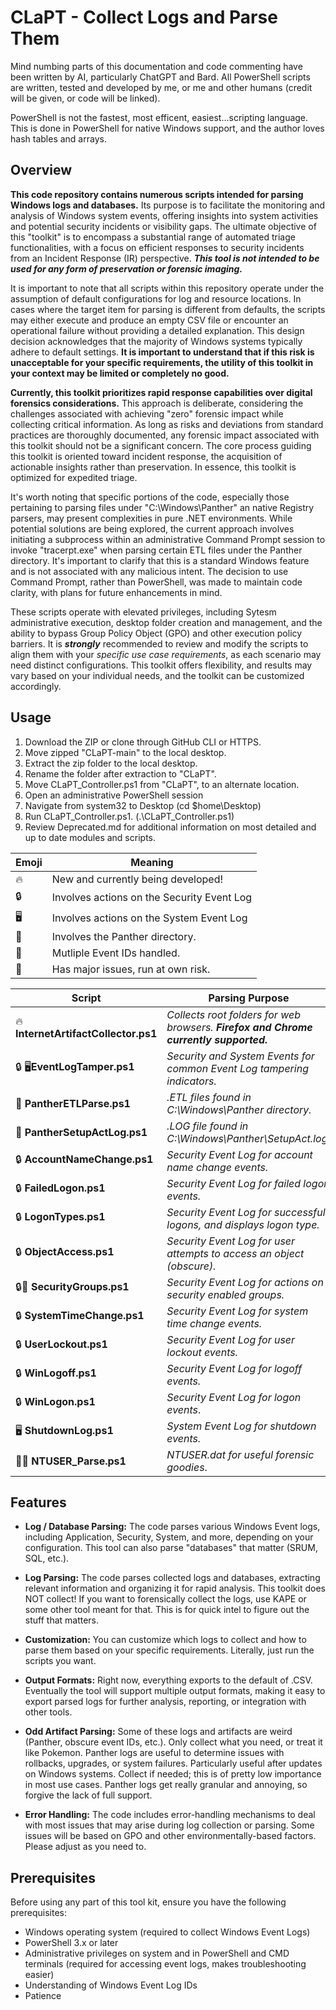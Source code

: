 # CLaPT - Collect Logs and Parse Them

Mind numbing parts of this documentation and code commenting have been written by AI, particularly ChatGPT and Bard. All PowerShell scripts are written, tested and developed by me, or me and other humans (credit will be given, or code will be linked).  

PowerShell is not the fastest, most efficent, easiest...scripting language. This is done in PowerShell for native Windows support, and the author loves hash tables and arrays.

## Overview

**This code repository contains numerous scripts intended for parsing Windows logs and databases.** Its purpose is to facilitate the monitoring and analysis of Windows system events, offering insights into system activities and potential security incidents or visibility gaps. The ultimate objective of this "toolkit" is to encompass a substantial range of automated triage functionalities, with a focus on efficient responses to security incidents from an Incident Response (IR) perspective. ***This tool is not intended to be used for any form of preservation or forensic imaging.***

It is important to note that all scripts within this repository operate under the assumption of default configurations for log and resource locations. In cases where the target item for parsing is different from defaults, the scripts may either execute and produce an empty CSV file or encounter an operational failure without providing a detailed explanation. This design decision acknowledges that the majority of Windows systems typically adhere to default settings. **It is important to understand that if this risk is unacceptable for your specific requirements, the utility of this toolkit in your context may be limited or completely no good.**

**Currently, this toolkit prioritizes rapid response capabilities over digital forensics considerations.** This approach is deliberate, considering the challenges associated with achieving "zero" forensic impact while collecting critical information. As long as risks and deviations from standard practices are thoroughly documented, any forensic impact associated with this toolkit should not be a significant concern. The core process guiding this toolkit is oriented toward incident response, the acquisition of actionable insights rather than preservation. In essence, this toolkit is optimized for expedited triage.

It's worth noting that specific portions of the code, especially those pertaining to parsing files under "C:\Windows\Panther" an native Registry parsers, may present complexities in pure .NET environments. While potential solutions are being explored, the current approach involves initiating a subprocess within an administrative Command Prompt session to invoke "tracerpt.exe" when parsing certain ETL files under the Panther directory. It's important to clarify that this is a standard Windows feature and is not associated with any malicious intent. The decision to use Command Prompt, rather than PowerShell, was made to maintain code clarity, with plans for future enhancements in mind.

These scripts operate with elevated privileges, including Sytesm administrative execution, desktop folder creation and management, and the ability to bypass Group Policy Object (GPO) and other execution policy barriers. It is ***strongly*** recommended to review and modify the scripts to align them with your *specific use case requirements*, as each scenario may need distinct configurations. This toolkit offers flexibility, and results may vary based on your individual needs, and the toolkit can be customized accordingly.

## Usage ## 

1. Download the ZIP or clone through GitHub CLI or HTTPS.
2. Move zipped "CLaPT-main" to the local desktop.
4. Extract the zip folder to the local desktop.
5. Rename the folder after extraction to "CLaPT".
6. Move CLaPT_Controller.ps1 from "CLaPT", to an alternate location.
7. Open an administrative PowerShell session
8. Navigate from system32 to Desktop (cd $home\Desktop\)
9. Run CLaPT_Controller.ps1. (.\CLaPT_Controller.ps1)
10. Review Deprecated.md for additional information on most detailed and up to date modules and scripts.

| Emoji | Meaning|
| --- | --- |
| 🔥 | New and currently being developed! |
| 🔒 | Involves actions on the Security Event Log |
| 🖥️ | Involves actions on the System Event Log |
| 🐆 | Involves the Panther directory. |
| 🧅 | Mutliple Event IDs handled. |
| 🤡 | Has major issues, run at own risk. |


| **Script** | **Parsing Purpose** |
| --- | --- |
| 🔥 **InternetArtifactCollector.ps1** | *Collects root folders for web browsers. **Firefox and Chrome currently supported.*** |
| 🔒 🖥️**EventLogTamper.ps1**| *Security and System Events for common Event Log tampering indicators.*  |
| 🐆 **PantherETLParse.ps1** | *.ETL files found in _C:\Windows\Panther_ directory.* |
| 🐆 **PantherSetupActLog.ps1** | *.LOG file found in C:\Windows\Panther\SetupAct.log.* |
| 🔒 **AccountNameChange.ps1** | *Security Event Log for account name change events.* |
| 🔒 **FailedLogon.ps1** | *Security Event Log for failed logon events.* |
| 🔒 **LogonTypes.ps1** | *Security Event Log for successful logons, and displays logon type.* |
| 🔒 **ObjectAccess.ps1** | *Security Event Log for user attempts to access an object (obscure).* |
| 🔒🧅 **SecurityGroups.ps1** | *Security Event Log for actions on security enabled groups.* |
| 🔒 **SystemTimeChange.ps1** | *Security Event Log for system time change events.* |
| 🔒 **UserLockout.ps1** | *Security Event Log for user lockout events.* |
| 🔒 **WinLogoff.ps1** | *Security Event Log for logoff events.* |
| 🔒 **WinLogon.ps1** | *Security Event Log for logon events*. |
| 🖥️ **ShutdownLog.ps1** | *System Event Log for shutdown events.* |
| 🤡🔥 **NTUSER_Parse.ps1** | *NTUSER.dat for useful forensic goodies*. |
   
## Features

- **Log / Database Parsing:** The code parses various Windows Event logs, including Application, Security, System, and more, depending on your configuration. This tool can also parse "databases" that matter (SRUM, SQL, etc.).

- **Log Parsing:** The code parses collected logs and databases, extracting relevant information and organizing it for rapid analysis. This toolkit does NOT collect! If you want to forensically collect the logs, use KAPE or some other tool meant for that. This is for quick intel to figure out the stuff that matters.

- **Customization:** You can customize which logs to collect and how to parse them based on your specific requirements. Literally, just run the scripts you want.

- **Output Formats:** Right now, everything exports to the default of .CSV. Eventually the tool will support multiple output formats, making it easy to export parsed logs for further analysis, reporting, or integration with other tools.

- **Odd Artifact Parsing:** Some of these logs and artifacts are weird (Panther, obscure event IDs, etc.). Only collect what you need, or treat it like Pokemon. Panther logs are useful to determine issues with rollbacks, upgrades, or system failures. Particularly useful after updates on Windows systems. Collect if needed; this is of pretty low importance in most use cases. Panther logs get really granular and annoying, so forgive the lack of full support.

- **Error Handling:** The code includes error-handling mechanisms to deal with most issues that may arise during log collection or parsing. Some issues will be based on GPO and other environmentally-based factors. Please adjust as you need to.

## Prerequisites

Before using any part of this tool kit, ensure you have the following prerequisites:

- Windows operating system (required to collect Windows Event Logs)
- PowerShell 3.x or later  
- Administrative privileges on system and in PowerShell and CMD terminals (required for accessing event logs, makes troubleshooting easier)
- Understanding of Windows Event Log IDs
- Patience
